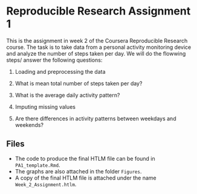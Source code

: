 # Reproducible Research Assignment 1

This is the assignment in week 2 of the Coursera Reproducible Research course. The task is to take data from a personal activity monitoring device and analyze the number of steps taken per day. We will do the flowwing steps/ answer the following questions:

1. Loading and preprocessing the data

2. What is mean total number of steps taken per day?

3. What is the average daily activity pattern?

4. Imputing missing values

5. Are there differences in activity patterns between weekdays and weekends?

## Files

* The code to produce the final HTLM file can be found in `PA1_template.Rmd`.
* The graphs are also attached in the folder `Figures`.
* A copy of the final HTLM file is attached under the name `Week_2_Assignment.htlm`.
